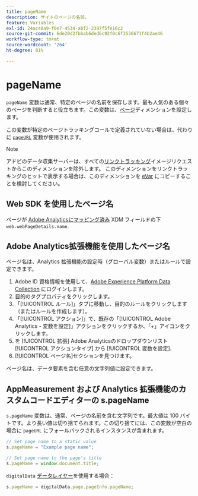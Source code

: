 ```yaml
---
title: pageName
description: サイトのページの名前。
feature: Variables
exl-id: 24ac40a9-f0e7-4534-abf2-2397f5fe16c2
source-git-commit: 6de20d2fbbab6ded6c92f0c6f3536671f4b2ae46
workflow-type: tm+mt
source-wordcount: '264'
ht-degree: 81%

---
```


# pageName

`pageName` 変数は通常、特定のページの名前を保存します。最も人気のある個々のページを判断すると役立ちます。この変数は、[ページ](/help/components/dimensions/page.md)ディメンションを設定します。

この変数が特定のページトラッキングコールで定義されていない場合は、代わりに [`pageURL`](pageurl.md) 変数が使用されます。

>[!NOTE]
>
>アドビのデータ収集サーバーは、すべての[リンクトラッキング](/help/implement/vars/functions/tl-method.md)イメージリクエストからこのディメンションを除外します。 このディメンションをリンクトラッキングのヒットで表示する場合は、このディメンションを [eVar](evar.md) にコピーすることを検討してください。

## Web SDK を使用したページ名

ページが [Adobe Analyticsにマッピング済み](https://experienceleague.adobe.com/docs/analytics/implementation/aep-edge/variable-mapping.html?lang=ja) XDM フィールドの下 `web.webPageDetails.name`.

## Adobe Analytics拡張機能を使用したページ名

ページ名は、Analytics 拡張機能の設定時（グローバル変数）またはルールで設定できます。

1. Adobe ID 資格情報を使用して、[Adobe Experience Platform Data Collection](https://experience.adobe.com/data-collection) にログインします。
2. 目的のタグプロパティをクリックします。
3. 「[!UICONTROL ルール]」タブに移動し、目的のルールをクリックします（またはルールを作成します）。
4. 「[!UICONTROL アクション]」で、既存の「[!UICONTROL Adobe Analytics - 変数を設定]」アクションをクリックするか、「+」アイコンをクリックします。
5. を [!UICONTROL 拡張] Adobe Analyticsのドロップダウンリスト [!UICONTROL アクションタイプ] から [!UICONTROL 変数を設定].
6. [!UICONTROL ページ名]セクションを見つけます。

ページ名は、データ要素を含む任意の文字列値に設定できます。

## AppMeasurement および Analytics 拡張機能のカスタムコードエディターの s.pageName

`s.pageName` 変数は、通常、ページの名前を含む文字列です。最大値は 100 バイトです。より長い値は切り捨てられます。この切り捨てには、この変数が空白の場合に `pageURL` にフォールバックされるインスタンスが含まれます。

```js
// Set page name to a static value
s.pageName = "Example page name";

// Set page name to the page's title
s.pageName = window.document.title;
```

`digitalData` [データレイヤー](../../prepare/data-layer.md)を使用する場合：

```js
s.pageName = digitalData.page.pageInfo.pageName;
```

